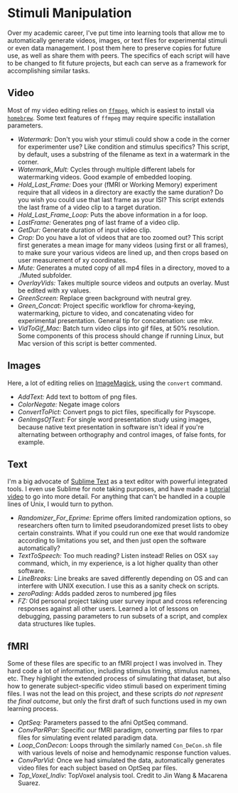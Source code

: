 
# Stimuli Manipulation 

Over my academic career, I've put time into learning tools that allow me to automatically generate videos, images, or text files for experimental stimuli or even data management. I post them here to preserve copies for future use, as well as share them with peers. The specifics of each script will have to be changed to fit future projects, but each can serve as a framework for accomplishing similar tasks.

## Video

Most of my video editing relies on [`ffmpeg`](https://github.com/FFmpeg/FFmpeg#ffmpeg-readme), which is easiest to install via [`homebrew`](https://brew.sh/). Some text features of `ffmpeg` may require specific installation parameters.

- *Watermark:* Don't you wish your stimuli could show a code in the corner for experimenter use? Like condition and stimulus specifics? This script, by default, uses a substring of the filename as text in a watermark in the corner.
- *Watermark_Mult:* Cycles through multiple different labels for watermarking videos. Good example of embedded looping.
- *Hold_Last_Frame:* Does your (fMRI or Working Memory) experiment require that all videos in a directory are exactly the same duration? Do you wish you could use that last frame as your ISI? This script extends the last frame of a video clip to a target duration. 
- *Hold_Last_Frame_Loop:* Puts the above information in a for loop. 
- *LastFrame:* Generates png of last frame of a video clip.
- *GetDur:* Generate duration of input video clip.
- *Crop:* Do you have a lot of videos that are too zoomed out? This script first generates a mean image for many videos (using first or all frames), to make sure your various videos are lined up, and then crops based on user measurement of xy coordinates.
- *Mute:* Generates a muted copy of all mp4 files in a directory, moved to a ./Muted subfolder.
- *OverlayVids:* Takes multiple source videos and outputs an overlay. Must be edited with xy values.
- *GreenScreen:* Replace green background with neutral grey.
- *Green_Concat:* Project specific workflow for chroma-keying, watermarking, picture to video, and concatenating video for experimental presentation. General tip for concatenation: use mkv.
- *VidToGif_Mac:* Batch turn video clips into gif files, at 50% resolution. Some components of this process should change if running Linux, but Mac version of this script is better commented.

## Images

Here, a lot of editing relies on [ImageMagick](https://imagemagick.org/index.php), using the `convert` command. 

- *AddText:* Add text to bottom of png files.
- *ColorNegate:* Negate image colors
- *ConvertToPict:* Convert pngs to pict files, specifically for Psyscope.
- *GenImgsOfText:* For single word presentation study using images, because native text presentation in software isn't ideal if you're alternating between orthography and control images, of false fonts, for example.

## Text 

I'm a big advocate of [Sublime Text](https://www.sublimetext.com/) as a text editor with powerful integrated tools. I even use Sublime for note taking purposes, and have made a [tutorial video](https://www.youtube.com/watch?v=v_FENArHqFU) to go into more detail. For anything that can't be handled in a couple lines of Unix, I would turn to python.

- *Randomizer_For_Eprime:* Eprime offers limited randomization options, so researchers often turn to limited pseudorandomized preset lists to obey certain constraints. What if you could run one exe that would randomize according to limitations you set, and then just open the software automatically?
- *TextToSpeech:* Too much reading? Listen instead! Relies on OSX `say` command, which, in my experience, is a lot higher quality than other software.
- *LineBreaks:* Line breaks are saved differently depending on OS and can interfere with UNIX execution. I use this as a sanity check on scripts.
- *zeroPading:* Adds padded zeros to numbered jpg files
- *FZ:* Old personal project taking user survey input and cross referencing responses against all other users. Learned a lot of lessons on debugging, passing parameters to run subsets of a script, and complex data structures like tuples. 

## fMRI

Some of these files are specific to an fMRI project I was involved in. They hard code a lot of information, including stimulus timing, stimulus names, etc. They highlight the extended process of simulating that dataset, but also how to generate subject-specific video stimuli based on experiment timing files. I was not the lead on this project, and these scripts *do not represent the final outcome*, but only the first draft of such functions used in my own learning process.

- *OptSeq:* Parameters passed to the afni OptSeq command.
- *ConvParRPar:* Specific our fMRI paradigm, converting par files to rpar files for simulating event related paradigm data.
- *Loop_ConDecon:* Loops through the similarly named `Con_DeCon.sh` file with various levels of noise and hemodynamic response function values.
- *ConvParVid:* Once we had simulated the data, automatically generates video files for each subject based on OptSeq par files. 
- *Top_Voxel_Indiv:* TopVoxel analysis tool. Credit to Jin Wang & Macarena Suarez.
